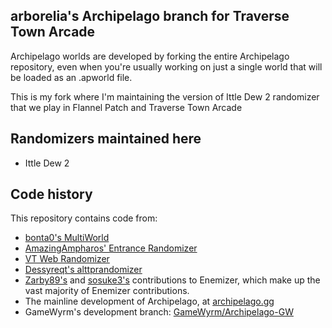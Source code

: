 ## arborelia's Archipelago branch for Traverse Town Arcade

Archipelago worlds are developed by forking the entire Archipelago repository, even when you're usually working on just a single world that will be loaded as an .apworld file.

This is my fork where I'm maintaining the version of Ittle Dew 2 randomizer that we play in Flannel Patch and Traverse Town Arcade

## Randomizers maintained here

- Ittle Dew 2

## Code history

This repository contains code from:

* [bonta0's MultiWorld](https://github.com/Bonta0/ALttPEntranceRandomizer/tree/multiworld_31)
* [AmazingAmpharos' Entrance Randomizer](https://github.com/AmazingAmpharos/ALttPEntranceRandomizer)
* [VT Web Randomizer](https://github.com/sporchia/alttp_vt_randomizer)
* [Dessyreqt's alttprandomizer](https://github.com/Dessyreqt/alttprandomizer)
* [Zarby89's](https://github.com/Ijwu/Enemizer/commits?author=Zarby89)
  and [sosuke3's](https://github.com/Ijwu/Enemizer/commits?author=sosuke3) contributions to Enemizer, which make up the
  vast majority of Enemizer contributions.
* The mainline development of Archipelago, at [archipelago.gg](https://archipelago.gg)
* GameWyrm's development branch: [GameWyrm/Archipelago-GW](https://github.com/GameWyrm/Archipelago-GW)

